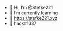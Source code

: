 - 👋 Hi, I’m @Stefke221
- 🌱 I’m currently learning
- 🤡 https://stefke221.xyz
- 🤖 hack#1337

<!---
Stefke221/Stefke221 is a ✨ special ✨ repository because its `README.md` (this file) appears on your GitHub profile.
You can click the Preview link to take a look at your changes.
--->
